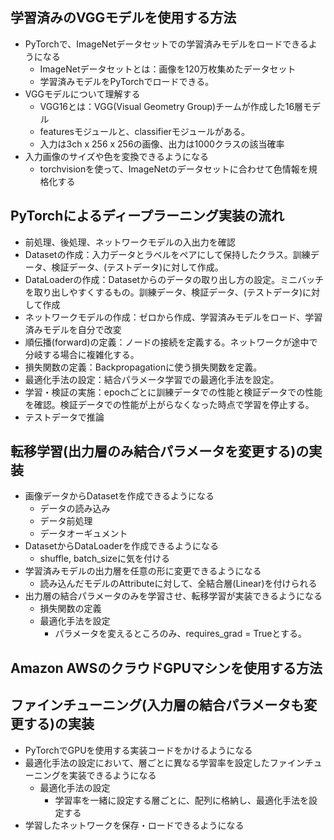## 学習済みのVGGモデルを使用する方法

- PyTorchで、ImageNetデータセットでの学習済みモデルをロードできるようになる
  - ImageNetデータセットとは：画像を120万枚集めたデータセット
  - 学習済みモデルをPyTorchでロードできる。
- VGGモデルについて理解する
  - VGG16とは：VGG(Visual Geometry Group)チームが作成した16層モデル
  - featuresモジュールと、classifierモジュールがある。
  - 入力は3ch x 256 x 256の画像、出力は1000クラスの該当確率
- 入力画像のサイズや色を変換できるようになる
  - torchvisionを使って、ImageNetのデータセットに合わせて色情報を規格化する
  
## PyTorchによるディープラーニング実装の流れ

- 前処理、後処理、ネットワークモデルの入出力を確認
- Datasetの作成：入力データとラベルをペアにして保持したクラス。訓練データ、検証データ、(テストデータ)に対して作成。
- DataLoaderの作成：Datasetからのデータの取り出し方の設定。ミニバッチを取り出しやすくするもの。訓練データ、検証データ、(テストデータ)に対して作成
- ネットワークモデルの作成：ゼロから作成、学習済みモデルをロード、学習済みモデルを自分で改変
- 順伝播(forward)の定義：ノードの接続を定義する。ネットワークが途中で分岐する場合に複雑化する。
- 損失関数の定義：Backpropagationに使う損失関数を定義。
- 最適化手法の設定：結合パラメータ学習での最適化手法を設定。
- 学習・検証の実施：epochごとに訓練データでの性能と検証データでの性能を確認。検証データでの性能が上がらなくなった時点で学習を停止する。
- テストデータで推論

## 転移学習(出力層のみ結合パラメータを変更する)の実装

- 画像データからDatasetを作成できるようになる
  - データの読み込み
  - データ前処理
  - データオーギュメント
- DatasetからDataLoaderを作成できるようになる
  - shuffle, batch_sizeに気を付ける
- 学習済みモデルの出力層を任意の形に変更できるようになる
  - 読み込んだモデルのAttributeに対して、全結合層(Linear)を付けられる
- 出力層の結合パラメータのみを学習させ、転移学習が実装できるようになる
  - 損失関数の定義
  - 最適化手法を設定
    - パラメータを変えるところのみ、requires_grad = Trueとする。

## Amazon AWSのクラウドGPUマシンを使用する方法

## ファインチューニング(入力層の結合パラメータも変更する)の実装

- PyTorchでGPUを使用する実装コードをかけるようになる
- 最適化手法の設定において、層ごとに異なる学習率を設定したファインチューニングを実装できるようになる
  - 最適化手法の設定
    - 学習率を一緒に設定する層ごとに、配列に格納し、最適化手法を設定する
- 学習したネットワークを保存・ロードできるようになる
